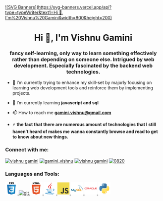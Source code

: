 [![SVG
Banners](https://svg-banners.vercel.app/api?type=typeWriter&text1=Hi 👋, I'm%20Vishnu%20Gamini&width=800&height=200)](https://github.com/Akshay090/svg-banners)
<h1 align="center">Hi 👋, I'm Vishnu Gamini</h1>
<h3 align="center">fancy self-learning, only way to learn something effectively rather than depending on someone else. Intrigued by web development. Especially fascinated by the backend web technologies.</h3>

- 🔭 I’m currently trying to enhance my skill-set by majorly focusing on learning web development tools and reinforce them by implementing projects.

- 🌱 I’m currently learning **javascript and sql**

- 📫 How to reach me **gamini.vishnu@gmail.com**

- ⚡ **the fact that there are numerous amount of technologies that I still haven't heard of makes me wanna constantly browse and read to get to know about new things.**

<h3 align="left">Connect with me:</h3>
<p align="left">
<a href="https://linkedin.com/in/vishnu gamini" target="blank"><img align="center" src="https://raw.githubusercontent.com/rahuldkjain/github-profile-readme-generator/master/src/images/icons/Social/linked-in-alt.svg" alt="vishnu gamini" height="30" width="40" /></a>
<a href="https://www.hackerrank.com/gamini_vishnu" target="blank"><img align="center" src="https://raw.githubusercontent.com/rahuldkjain/github-profile-readme-generator/master/src/images/icons/Social/hackerrank.svg" alt="gamini_vishnu" height="30" width="40" /></a>
<a href="https://www.leetcode.com/vishnu gamini" target="blank"><img align="center" src="https://raw.githubusercontent.com/rahuldkjain/github-profile-readme-generator/master/src/images/icons/Social/leet-code.svg" alt="vishnu gamini" height="30" width="40" /></a>
<a href="https://discord.gg/0820" target="blank"><img align="center" src="https://raw.githubusercontent.com/rahuldkjain/github-profile-readme-generator/master/src/images/icons/Social/discord.svg" alt="0820" height="30" width="40" /></a>
</p>

<h3 align="left">Languages and Tools:</h3>
<p align="left"> <a href="https://www.w3schools.com/css/" target="_blank" rel="noreferrer"> <img src="https://raw.githubusercontent.com/devicons/devicon/master/icons/css3/css3-original-wordmark.svg" alt="css3" width="40" height="40"/> </a> <a href="https://git-scm.com/" target="_blank" rel="noreferrer"> <img src="https://www.vectorlogo.zone/logos/git-scm/git-scm-icon.svg" alt="git" width="40" height="40"/> </a> <a href="https://www.w3.org/html/" target="_blank" rel="noreferrer"> <img src="https://raw.githubusercontent.com/devicons/devicon/master/icons/html5/html5-original-wordmark.svg" alt="html5" width="40" height="40"/> </a> <a href="https://www.java.com" target="_blank" rel="noreferrer"> <img src="https://raw.githubusercontent.com/devicons/devicon/master/icons/java/java-original.svg" alt="java" width="40" height="40"/> </a> <a href="https://developer.mozilla.org/en-US/docs/Web/JavaScript" target="_blank" rel="noreferrer"> <img src="https://raw.githubusercontent.com/devicons/devicon/master/icons/javascript/javascript-original.svg" alt="javascript" width="40" height="40"/> </a> <a href="https://www.mysql.com/" target="_blank" rel="noreferrer"> <img src="https://raw.githubusercontent.com/devicons/devicon/master/icons/mysql/mysql-original-wordmark.svg" alt="mysql" width="40" height="40"/> </a> <a href="https://www.oracle.com/" target="_blank" rel="noreferrer"> <img src="https://raw.githubusercontent.com/devicons/devicon/master/icons/oracle/oracle-original.svg" alt="oracle" width="40" height="40"/> </a> <a href="https://www.python.org" target="_blank" rel="noreferrer"> <img src="https://raw.githubusercontent.com/devicons/devicon/master/icons/python/python-original.svg" alt="python" width="40" height="40"/> </a> </p>
